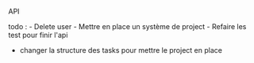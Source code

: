 API 


todo :
    - Delete user
    - Mettre en place un système de project 
    - Refaire les test pour finir l'api 

- changer la structure des tasks pour mettre le project en place 
